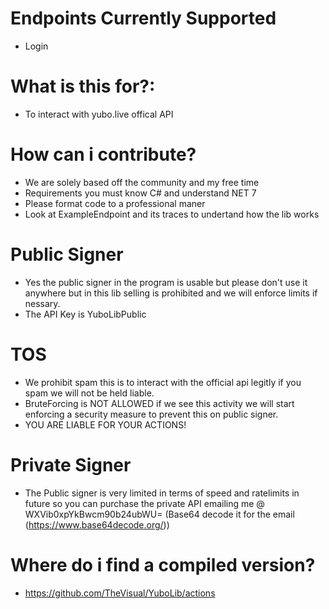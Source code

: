 # Endpoints Currently Supported
- Login


# What is this for?:
- To interact with yubo.live offical API

# How can i contribute?
- We are solely based off the community and my free time
- Requirements you must know C# and understand NET 7
- Please format code to a professional maner
- Look at ExampleEndpoint and its traces to undertand how the lib works

# Public Signer
- Yes the public signer in the program is usable but please don't use it anywhere but in this lib selling is prohibited and we will enforce limits if nessary.
- The API Key is YuboLibPublic

# TOS
- We prohibit spam this is to interact with the official api legitly if you spam we will not be held liable.
- BruteForcing is NOT ALLOWED if we see this activity we will start enforcing a security measure to prevent this on public signer.
- YOU ARE LIABLE FOR YOUR ACTIONS!

# Private Signer
- The Public signer is very limited in terms of speed and ratelimits in future so you can purchase the private API emailing me @ WXVib0xpYkBwcm90b24ubWU= (Base64 decode it for the email (https://www.base64decode.org/))

# Where do i find a compiled version?
- https://github.com/TheVisual/YuboLib/actions
